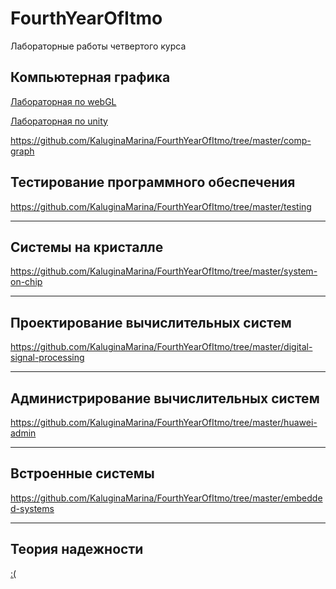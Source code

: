 # FourthYearOfItmo
Лабораторные работы четвертого курса

## Компьютерная графика

[Лабораторная по webGL](https://github.com/KaluginaMarina/MassandraWinery)

[Лабораторная по unity](https://github.com/KaluginaMarina/DreamGame)


https://github.com/KaluginaMarina/FourthYearOfItmo/tree/master/comp-graph

## Тестирование программного обеспечения

https://github.com/KaluginaMarina/FourthYearOfItmo/tree/master/testing

__________________

## Системы на кристалле

https://github.com/KaluginaMarina/FourthYearOfItmo/tree/master/system-on-chip

___________________

## Проектирование вычислительных систем

https://github.com/KaluginaMarina/FourthYearOfItmo/tree/master/digital-signal-processing

___________________

## Администрирование вычислительных систем

https://github.com/KaluginaMarina/FourthYearOfItmo/tree/master/huawei-admin

__________________


## Встроенные системы 

https://github.com/KaluginaMarina/FourthYearOfItmo/tree/master/embedded-systems

__________________

## Теория надежности 

[:(]()
